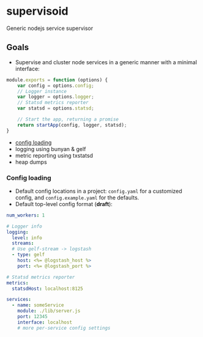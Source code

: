 # supervisoid
Generic nodejs service supervisor

## Goals
- Supervise and cluster node services in a generic manner with a minimal interface:

```javascript
module.exports = function (options) {
    var config = options.config;
    // Logger instance
    var logger = options.logger;
    // Statsd metrics reporter
    var statsd = options.statsd;

    // Start the app, returning a promise
    return startApp(config, logger, statsd);
}
```

- [config loading](#config_loading)
- logging using bunyan & gelf
- metric reporting using txstatsd
- heap dumps

### Config loading
- Default config locations in a project: `config.yaml` for a customized config,
    and `config.example.yaml` for the defaults.
- Default top-level config format (**draft**):

```yaml
num_workers: 1

# Logger info
logging:
  level: info
  streams:
  # Use gelf-stream -> logstash
  - type: gelf
    host: <%= @logstash_host %>
    port: <%= @logstash_port %>

# Statsd metrics reporter
metrics:
  statsdHost: localhost:8125

services:
  - name: someService
    module: ./lib/server.js
    port: 12345
    interface: localhost
    # more per-service config settings
```
